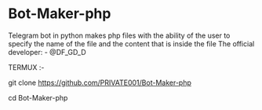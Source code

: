 # Bot-Maker-php
Telegram bot in python makes php files with the ability of the user to specify the name of the file and the content that is inside the file The official developer: - @DF_GD_D 

TERMUX :-

git clone https://github.com/PRIVATE001/Bot-Maker-php 

cd Bot-Maker-php

